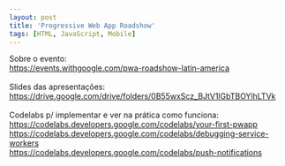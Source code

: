```yaml
---
layout: post
title: 'Progressive Web App Roadshow'
tags: [HTML, JavaScript, Mobile]
---
```


Sobre o evento:<br>
<https://events.withgoogle.com/pwa-roadshow-latin-america><br>
<br>
Slides das apresentações:<br>
<https://drive.google.com/drive/folders/0B55wxScz_BJtV1lGbTBOYlhLTVk><br>
<br>
Codelabs p/ implementar e ver na prática como funciona:<br>
<https://codelabs.developers.google.com/codelabs/your-first-pwapp><br>
<https://codelabs.developers.google.com/codelabs/debugging-service-workers><br>
<https://codelabs.developers.google.com/codelabs/push-notifications>
